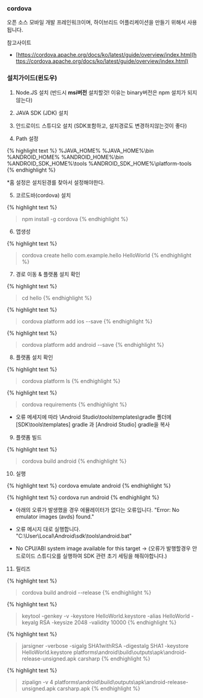 ---
---


### cordova
오픈 소스 모바일 개발 프레인워크이며, 하이브리드 어플리케이션을 만들기 위해서 사용됩니다.

참고사이트
* [https://cordova.apache.org/docs/ko/latest/guide/overview/index.html(https://cordova.apache.org/docs/ko/latest/guide/overview/index.html)



### 설치가이드(윈도우)

1. Node.JS 설치 (반드시 **msi버전** 설치할것! 이유는 binary버전은 npm 설치가 되지 않는다)

2. JAVA SDK (JDK) 설치

3. 안드로이드 스튜디오 설치 (SDK포함하고, 설치경로도 변경하지않는것이 좋다)

4. Path 설정

{% highlight text %}
 %JAVA_HOME%
 %JAVA_HOME%\bin
 %ANDROID_HOME%
 %ANDROID_HOME%\bin
 %ANDROID_SDK_HOME%\tools
 %ANDROID_SDK_HOME%\platform-tools
{% endhighlight %}

 *홈 설정은 설치된경를 찾아서 설정해야한다.

5. 코르도바(cordova) 설치

{% highlight text %}
 > npm install -g cordova
{% endhighlight %}

6. 앱생성

{% highlight text %}
 > cordova create hello com.example.hello HelloWorld
{% endhighlight %}


7. 경로 이동 & 플랫폼 설치 확인

{% highlight text %}
 > cd hello
{% endhighlight %}

{% highlight text %}
 > cordova platform add ios --save
{% endhighlight %}

{% highlight text %}
 > cordova platform add android --save
{% endhighlight %}



8. 플랫폼 설치 확인

{% highlight text %}
 > cordova platform ls
{% endhighlight %}

{% highlight text %}
 > cordova requirements
{% endhighlight %}

* 오류 메세지에 따라 \Android Studio\tools\templates\gradle 폴더에[SDK\tools\templates] gradle 과 [Android Studio] gradle을 복사

9. 플랫폼 빌드

{% highlight text %}
 > cordova build android
{% endhighlight %}

10. 실행

{% highlight text %}
cordova emulate android
{% endhighlight %}

{% highlight text %}
cordova run android
{% endhighlight %}

* 아래의 오류가 발생했을 경우 에뮬레이터가 없다는 오류입니다.
   "Error: No emulator images (avds) found."

* 오류 메시지 대로 실행합니다. 
  "C:\User\Local\Android\sdk\tools\android.bat"
* No CPU/ABI system image available for this target ->
 (오류가 발행할경우 안드로이드 스튜디오를 실행하여 SDK 관련 초기 세팅을 해줘야합니다.)

11. 릴리즈

{% highlight text %}
> cordova build android --release
{% endhighlight %}

{% highlight text %}
> keytool -genkey -v -keystore HelloWorld.keystore -alias HelloWorld -keyalg RSA -keysize 2048 -validity 10000
{% endhighlight %}

{% highlight text %}
> jarsigner -verbose -sigalg SHA1withRSA -digestalg SHA1 -keystore HelloWorld.keystore platforms\android\build\outputs\apk\android-release-unsigned.apk carsharp
{% endhighlight %}

{% highlight text %}
> zipalign -v 4 platforms\android\build\outputs\apk\android-release-unsigned.apk carsharp.apk
{% endhighlight %}


